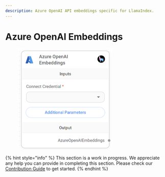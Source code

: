 ```yaml
---
description: Azure OpenAI API embeddings specific for LlamaIndex.
---
```


# Azure OpenAI Embeddings

<figure><img src="../../../.gitbook/assets/image (4) (1) (1) (1).png" alt="" width="295"><figcaption></figcaption></figure>

{% hint style="info" %}
This section is a work in progress. We appreciate any help you can provide in completing this section. Please check our [Contribution Guide](../../../contributing/) to get started.
{% endhint %}
